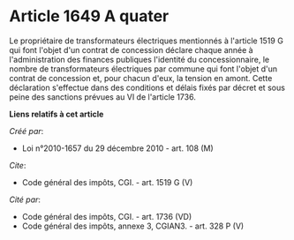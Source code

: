 # Article 1649 A quater

Le propriétaire de transformateurs électriques mentionnés à l'article 1519 G qui font l'objet d'un contrat de concession
déclare chaque année à l'administration des finances publiques l'identité du concessionnaire, le nombre de transformateurs
électriques par commune qui font l'objet d'un contrat de concession et, pour chacun d'eux, la tension en amont. Cette
déclaration s'effectue dans des conditions et délais fixés par décret et sous peine des sanctions prévues au VI de l'article
1736.

**Liens relatifs à cet article**

_Créé par_:

  - Loi n°2010-1657 du 29 décembre 2010 - art. 108 (M)

_Cite_:

  - Code général des impôts, CGI. - art. 1519 G (V)

_Cité par_:

  - Code général des impôts, CGI. - art. 1736 (VD)
  - Code général des impôts, annexe 3, CGIAN3. - art. 328 P (V)
